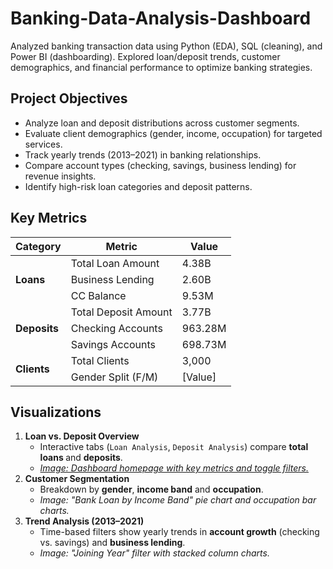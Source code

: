 # Banking-Data-Analysis-Dashboard
Analyzed banking transaction data using Python (EDA), SQL (cleaning), and Power BI (dashboarding). Explored loan/deposit trends, customer demographics, and financial performance to optimize banking strategies.

## Project Objectives
  - Analyze loan and deposit distributions across customer segments.
  - Evaluate client demographics (gender, income, occupation) for targeted services.
  - Track yearly trends (2013–2021) in banking relationships.
  - Compare account types (checking, savings, business lending) for revenue insights.
  - Identify high-risk loan categories and deposit patterns.

## Key Metrics
<!-- Key Metrics Table -->
<table>
  <thead>
    <tr>
      <th><strong>Category</strong></th>
      <th><strong>Metric</strong></th>
      <th><strong>Value</strong></th>
    </tr>
  </thead>
  <tbody>
    <!-- Loans Section -->
    <tr>
      <td rowspan="3"><strong>Loans</strong></td>
      <td>Total Loan Amount</td>
      <td>4.38B</td>
    </tr>
    <tr>
      <td>Business Lending</td>
      <td>2.60B</td>
    </tr>
    <tr>
      <td>CC Balance</td>
      <td>9.53M</td>
    </tr>
    <!-- Deposits Section -->
    <tr>
      <td rowspan="3"><strong>Deposits</strong></td>
      <td>Total Deposit Amount</td>
      <td>3.77B</td>
    </tr>
    <tr>
      <td>Checking Accounts</td>
      <td>963.28M</td>
    </tr>
    <tr>
      <td>Savings Accounts</td>
      <td>698.73M</td>
    </tr>
    <!-- Clients Section -->
    <tr>
      <td rowspan="2"><strong>Clients</strong></td>
      <td>Total Clients</td>
      <td>3,000</td>
    </tr>
    <tr>
      <td>Gender Split (F/M)</td>
      <td>[Value]</td>
    </tr>
  </tbody>
</table>

## Visualizations

<ol>
  <li>
    <strong>Loan vs. Deposit Overview</strong>
    <ul>
      <li>Interactive tabs (<code>Loan Analysis</code>, <code>Deposit Analysis</code>) compare <strong>total loans </strong> and <strong>deposits</strong>.</li>
      <li><a href="https://github.com/m-hamza-7/Banking-Data-Analysis-Dashboard/blob/main/Home.png"><em>Image: Dashboard homepage with key metrics and toggle filters.</em></a></li>
    </ul>
  </li>
  <li>
    <strong>Customer Segmentation</strong>
    <ul>
      <li>Breakdown by <strong>gender</strong>, <strong>income band</strong> and <strong>occupation</strong>.</li>
      <li><em>Image: "Bank Loan by Income Band" pie chart and occupation bar charts.</em></li>
    </ul>
  </li>
  <li>
    <strong>Trend Analysis (2013–2021)</strong>
    <ul>
      <li>Time-based filters show yearly trends in <strong>account growth</strong> (checking vs. savings) and <strong>business lending</strong>.</li>
      <li><em>Image: "Joining Year" filter with stacked column charts.</em></li>
    </ul>
  </li>
</ol>
